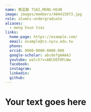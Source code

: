 ```yaml
---
name: 蔡孟勳 TSAI,MENG-HSUN 
image: images/members/404415073.jpg 
role: alumni-undergraduate
aliases:
  - meng hsun tsai
links:
  home-page: https://example.com/
  email: example@cs.nycu.edu.tw
  phone: 
  orcid: 0000-0000-0000-000
  google-scholar: abcdefgAAAAJ
  youtube: watch?v=ABCDEF0FLWw
  facebook:
  instagram:
  linkedin:
  github:
---
```

# Your text goes here
